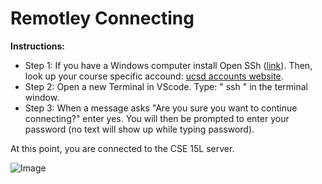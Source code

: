 # Remotley Connecting

**Instructions:**
* Step 1: If you have a Windows computer install Open SSh ([link](https://docs.microsoft.com/en-us/windows-server/administration/openssh/openssh_install_firstuse)). Then, look up your course specific accound: [ucsd accounts website](https://sdacs.ucsd.edu/~icc/index.php).
* Step 2: Open a new Terminal in VScode. Type: " ssh <your course specific account>" in the terminal window. 
* Step 3: When a message asks "Are you sure you want to continue connecting?" enter yes. You will then be prompted to enter your password (no text will show up while typing password). 
  
At this point, you are connected to the CSE 15L server.
  
![Image](https://user-images.githubusercontent.com/97641097/149273040-1c1fdc38-20f6-4ea2-9e93-b339f682770b.JPG)
